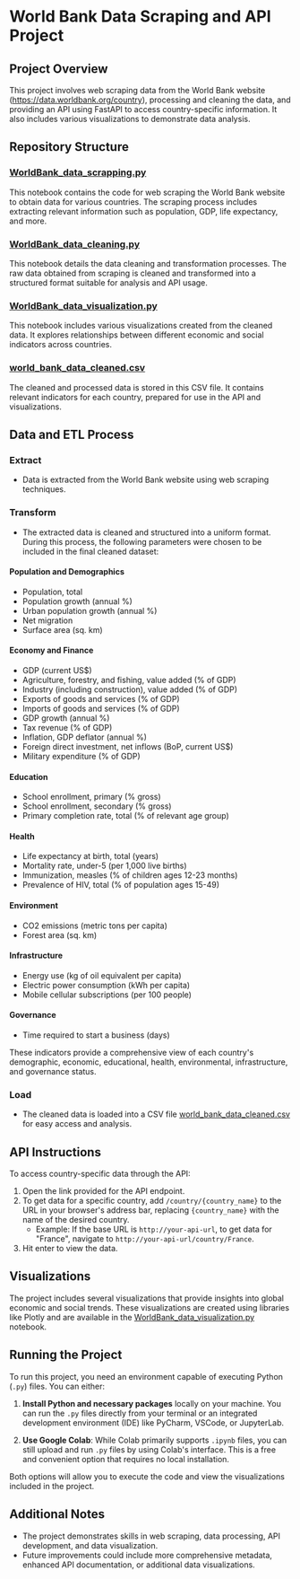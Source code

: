 # World Bank Data Scraping and API Project

## Project Overview
This project involves web scraping data from the World Bank website (https://data.worldbank.org/country), processing and cleaning the data, and providing an API using FastAPI to access country-specific information. It also includes various visualizations to demonstrate data analysis.

## Repository Structure

### [WorldBank_data_scrapping.py](https://github.com/Vinaskumar/WorldBank_Data/blob/main/WorldBank_data_scrapping.py)
This notebook contains the code for web scraping the World Bank website to obtain data for various countries. The scraping process includes extracting relevant information such as population, GDP, life expectancy, and more.

### [WorldBank_data_cleaning.py](https://github.com/Vinaskumar/WorldBank_Data/blob/main/WorldBank_data_cleaning.py)
This notebook details the data cleaning and transformation processes. The raw data obtained from scraping is cleaned and transformed into a structured format suitable for analysis and API usage.

### [WorldBank_data_visualization.py](https://github.com/Vinaskumar/WorldBank_Data/blob/main/WorldBank_data_visualization.py)
This notebook includes various visualizations created from the cleaned data. It explores relationships between different economic and social indicators across countries.

### [world_bank_data_cleaned.csv](https://github.com/Vinaskumar/WorldBank_Data/blob/main/world_bank_data_cleaned.csv)
The cleaned and processed data is stored in this CSV file. It contains relevant indicators for each country, prepared for use in the API and visualizations.

## Data and ETL Process

### Extract
- Data is extracted from the World Bank website using web scraping techniques.

### Transform
- The extracted data is cleaned and structured into a uniform format. During this process, the following parameters were chosen to be included in the final cleaned dataset:

#### Population and Demographics
- Population, total
- Population growth (annual %)
- Urban population growth (annual %)
- Net migration
- Surface area (sq. km)

#### Economy and Finance
- GDP (current US$)
- Agriculture, forestry, and fishing, value added (% of GDP)
- Industry (including construction), value added (% of GDP)
- Exports of goods and services (% of GDP)
- Imports of goods and services (% of GDP)
- GDP growth (annual %)
- Tax revenue (% of GDP)
- Inflation, GDP deflator (annual %)
- Foreign direct investment, net inflows (BoP, current US$)
- Military expenditure (% of GDP)

#### Education
- School enrollment, primary (% gross)
- School enrollment, secondary (% gross)
- Primary completion rate, total (% of relevant age group)

#### Health
- Life expectancy at birth, total (years)
- Mortality rate, under-5 (per 1,000 live births)
- Immunization, measles (% of children ages 12-23 months)
- Prevalence of HIV, total (% of population ages 15-49)

#### Environment
- CO2 emissions (metric tons per capita)
- Forest area (sq. km)

#### Infrastructure
- Energy use (kg of oil equivalent per capita)
- Electric power consumption (kWh per capita)
- Mobile cellular subscriptions (per 100 people)

#### Governance
- Time required to start a business (days)

These indicators provide a comprehensive view of each country's demographic, economic, educational, health, environmental, infrastructure, and governance status.

### Load
- The cleaned data is loaded into a CSV file [world_bank_data_cleaned.csv](https://github.com/Vinaskumar/WorldBank_Data/blob/main/world_bank_data_cleaned.csv) for easy access and analysis.

## API Instructions
To access country-specific data through the API:

1. Open the link provided for the API endpoint.
2. To get data for a specific country, add `/country/{country_name}` to the URL in your browser's address bar, replacing `{country_name}` with the name of the desired country.
   - Example: If the base URL is `http://your-api-url`, to get data for "France", navigate to `http://your-api-url/country/France`.
3. Hit enter to view the data.

## Visualizations
The project includes several visualizations that provide insights into global economic and social trends. These visualizations are created using libraries like Plotly and are available in the [WorldBank_data_visualization.py](https://github.com/Vinaskumar/WorldBank_Data/blob/main/WorldBank_data_visualization.py) notebook.

## Running the Project

To run this project, you need an environment capable of executing Python (`.py`) files. You can either:

1. **Install Python and necessary packages** locally on your machine. You can run the `.py` files directly from your terminal or an integrated development environment (IDE) like PyCharm, VSCode, or JupyterLab.

2. **Use Google Colab**: While Colab primarily supports `.ipynb` files, you can still upload and run `.py` files by using Colab's interface. This is a free and convenient option that requires no local installation.

Both options will allow you to execute the code and view the visualizations included in the project.



## Additional Notes
- The project demonstrates skills in web scraping, data processing, API development, and data visualization.
- Future improvements could include more comprehensive metadata, enhanced API documentation, or additional data visualizations.
